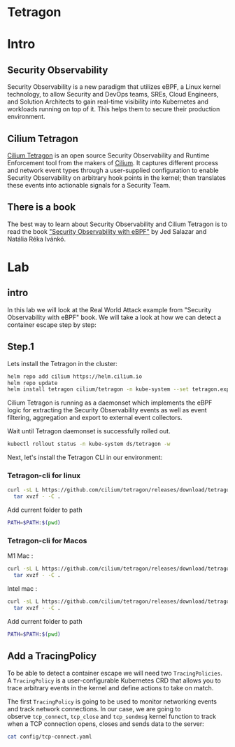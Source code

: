 # Tetragon

# Intro 

## Security Observability

Security Observability is a new paradigm that utilizes eBPF, a Linux kernel technology, to allow Security and DevOps teams, SREs, Cloud Engineers, and Solution Architects to gain real-time visibility into Kubernetes and workloads running on top of it. This helps them to secure their production environment.

## Cilium Tetragon

[Cilium Tetragon](https://github.com/cilium/tetragon) is an open source Security Observability and Runtime Enforcement tool from the makers of [Cilium](https://cilium.io/). It captures different process and network event types through a user-supplied configuration to enable Security Observability on arbitrary hook points in the kernel; then translates these events into actionable signals for a Security Team.

## There is a book

The best way to learn about Security Observability and Cilium Tetragon is to read the book ["Security Observability with eBPF"](https://isovalent.com/blog/post/2022-04-oreilly-security) by Jed Salazar and Natália Réka Ivánkó.


# Lab

## intro

In this lab we will look at the Real World Attack example from "Security Observability with eBPF" book. We will take a look at how we can detect a container escape step by step:

## Step.1

Lets install the Tetragon in the cluster:

```bash
helm repo add cilium https://helm.cilium.io
helm repo update
helm install tetragon cilium/tetragon -n kube-system --set tetragon.exportDenyList=""
```

Cilium Tetragon is running as a daemonset which implements the eBPF logic for extracting the Security Observability events as well as event filtering, aggregation and export to external event collectors.

Wait until Tetragon daemonset is successfully rolled out.

```bash
kubectl rollout status -n kube-system ds/tetragon -w
```

Next, let's install the Tetragon CLI in our environment:

### Tetragon-cli for linux

```bash
curl -sL L https://github.com/cilium/tetragon/releases/download/tetragon-cli/tetragon-linux-amd64.tar.gz | \
  tar xvzf - -C .
```

Add current folder to path

```bash
PATH=$PATH:$(pwd)
```

### Tetragon-cli for Macos

M1 Mac :

```bash
curl -sL L https://github.com/cilium/tetragon/releases/download/tetragon-cli/tetragon-darwin-arm64.tar.gz | \
  tar xvzf - -C .
```

Intel mac : 

```bash
curl -sL L https://github.com/cilium/tetragon/releases/download/tetragon-cli/tetragon-darwin-amd64.tar.gz | \
  tar xvzf - -C .
```

Add current folder to path

```bash
PATH=$PATH:$(pwd)
```

## Add a TracingPolicy

To be able to detect a container escape we will need two `TracingPolicies`. A `TracingPolicy` is a user-configurable Kubernetes CRD that allows you to trace arbitrary events in the kernel and define actions to take on match.

The first `TracingPolicy` is going to be used to monitor networking events and track network connections. In our case, we are going to observe `tcp_connect`, `tcp_close` and `tcp_sendmsg` kernel function to track when a TCP connection opens, closes and sends data to the server:

```bash
cat config/tcp-connect.yaml
```





